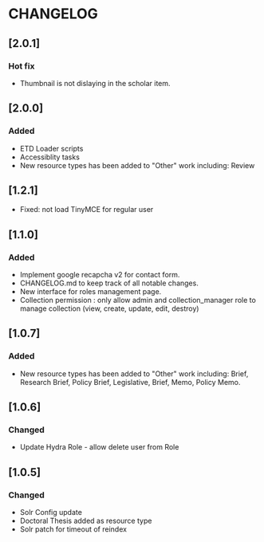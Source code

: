 # CHANGELOG

## [2.0.1]

### Hot fix
- Thumbnail is not dislaying in the scholar item.
## [2.0.0]

### Added
- ETD Loader scripts
- Accessiblity tasks
- New resource types has been added to "Other" work including: Review

## [1.2.1]
- Fixed: not load TinyMCE for regular user

## [1.1.0]

### Added
- Implement google recapcha v2 for contact form.
- CHANGELOG.md to keep track of all notable changes.
- New interface for roles management page.
- Collection permission : only allow admin and collection_manager role to manage collection (view, create, update, edit, destroy)

## [1.0.7]

### Added
- New resource types has been added to "Other" work including: Brief, Research Brief, Policy Brief, Legislative, Brief, Memo, Policy Memo.

## [1.0.6]

### Changed
- Update Hydra Role - allow delete user from Role

## [1.0.5]

### Changed
- Solr Config update
- Doctoral Thesis added as resource type
- Solr patch for timeout of reindex